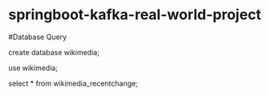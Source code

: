# springboot-kafka-real-world-project
#Database Query

create database wikimedia;

use wikimedia;

select * from wikimedia_recentchange; 
